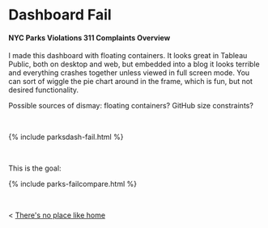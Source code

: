 
# Dashboard Fail

#### NYC Parks Violations 311 Complaints Overview
I made this dashboard with floating containers. It looks great in Tableau Public, both on desktop and web, but embedded into a blog it looks terrible and everything crashes together unless viewed in full screen mode. You can sort of wiggle the pie chart around in the frame, which is fun, but not desired functionality.

Possible sources of dismay: floating containers? GitHub size constraints?

&nbsp;

{% include parksdash-fail.html %}

&nbsp; 

This is the goal:

  {% include parks-failcompare.html %}

&nbsp;
&nbsp;



< [There's no place like home](./index.md)
